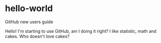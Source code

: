 # hello-world
GitHub new users guide

Hello! I'm starting to use GitHub, am I doing it right? I like statistic, math and cakes. Who doesn't love cakes?
